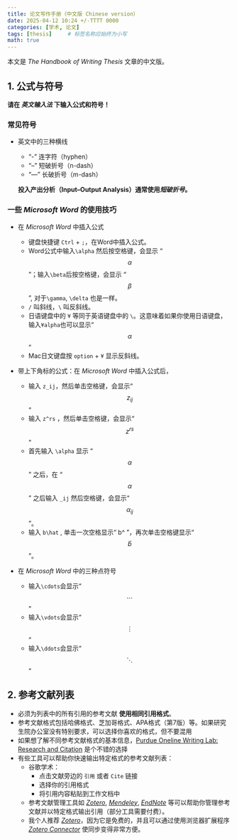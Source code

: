 ```yaml
---
title: 论文写作手册（中文版 Chinese version）
date: 2025-04-12 10:24 +/-TTTT 0000
categories: [学术, 论文]
tags: [thesis]     # 标签名称应始终为小写
math: true
---
```


本文是 *The Handbook of Writing Thesis* 文章的中文版。

## 1. 公式与符号

**请在 *英文输入法* 下输入公式和符号！**

### 常见符号
- 英文中的三种横线
  - “-”  连字符（hyphen）
  - “–”  短破折号（n-dash）
  - “—”  长破折号（m-dash）
  
  **投入产出分析（Input–Output Analysis）通常使用*短破折号*。**

### 一些 *Microsoft Word* 的使用技巧
- 在 *Microsoft Word* 中插入公式
  - 键盘快捷键 `Ctrl` + `;`，在Word中插入公式。
  - Word公式中输入`\alpha` 然后按空格键，会显示 “$$\alpha$$”；输入`\beta`后按空格键，会显示 “$$\beta$$”, 对于`\gamma`, `\delta` 也是一样。
  - `/` 叫斜线，`\` 叫反斜线。
  - 日语键盘中的 `¥` 等同于英语键盘中的 `\`。这意味着如果你使用日语键盘，输入`¥alpha`也可以显示“$$\alpha$$”
  - Mac日文键盘按 `option` + `¥` 显示反斜线。 
  
  

- 带上下角标的公式：在 *Microsoft Word* 中插入公式后，
  - 输入 `z_ij`，然后单击空格键，会显示“$$z_{ij}$$”
  - 输入 `z^rs` ，然后单击空格键，会显示“$$z^{rs}$$”
  - 首先输入 `\alpha` 显示 “$$\alpha$$” 之后，在 “$$\alpha$$” 之后输入 `_ij` 然后空格键，会显示“$$\alpha_{ij}$$”。
  - 输入 `b\hat` , 单击一次空格显示“ b^ ”，再次单击空格键显示“ $$\hat{b}$$ ”。

- 在 *Microsoft Word* 中的三种点符号
  - 输入`\cdots`会显示“$$\cdots$$”
  - 输入`\vdots`会显示“$$\vdots$$”
  - 输入`\ddots`会显示“$$\ddots$$”

## 2. 参考文献列表

- 必须为列表中的所有引用的参考文献 **使用相同引用格式**。
- 参考文献格式包括哈佛格式、芝加哥格式、APA格式（第7版）等。如果研究生院办公室没有特别要求，可以选择你喜欢的格式，但不要混用
- 如果想了解不同参考文献格式的基本信息，[Purdue Oneline Writing Lab: Research and Citation](https://owl.purdue.edu/owl/research_and_citation/resources.html) 是个不错的选择
- 有些工具可以帮助你快速输出特定格式的参考文献列表：
  - 谷歌学术：
    - 点击文献旁边的 `引用` 或者 `Cite` 链接
    - 选择你的引用格式
    - 将引用内容粘贴到工作文档中
  - 参考文献管理工具如 *[Zotero](https://www.zotero.org/)*, *[Mendeley](https://www.mendeley.com/)*, *[EndNote](https://endnote.com/)* 等可以帮助你管理参考文献并以特定格式输出引用（部分工具需要付费）。
  - 我个人推荐 *[Zotero](https://www.zotero.org/)*，因为它是免费的，并且可以通过使用浏览器扩展程序 *[Zotero Connector](https://www.zotero.org/download/)* 使同步变得非常方便。

